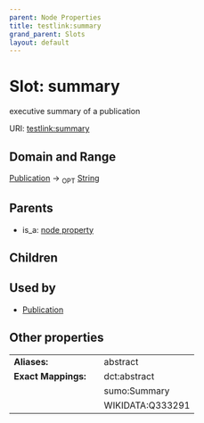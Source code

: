 ```yaml
---
parent: Node Properties
title: testlink:summary
grand_parent: Slots
layout: default
---
```


# Slot: summary


executive  summary of a publication

URI: [testlink:summary](https://w3id.org/testlink/vocab/summary)

## Domain and Range

[Publication](Publication.md) ->  <sub>OPT</sub> [String](types/String.md)

## Parents

 *  is_a: [node property](node_property.md)

## Children


## Used by

 * [Publication](Publication.md)

## Other properties

|  |  |  |
| --- | --- | --- |
| **Aliases:** | | abstract |
| **Exact Mappings:** | | dct:abstract |
|  | | sumo:Summary |
|  | | WIKIDATA:Q333291 |


